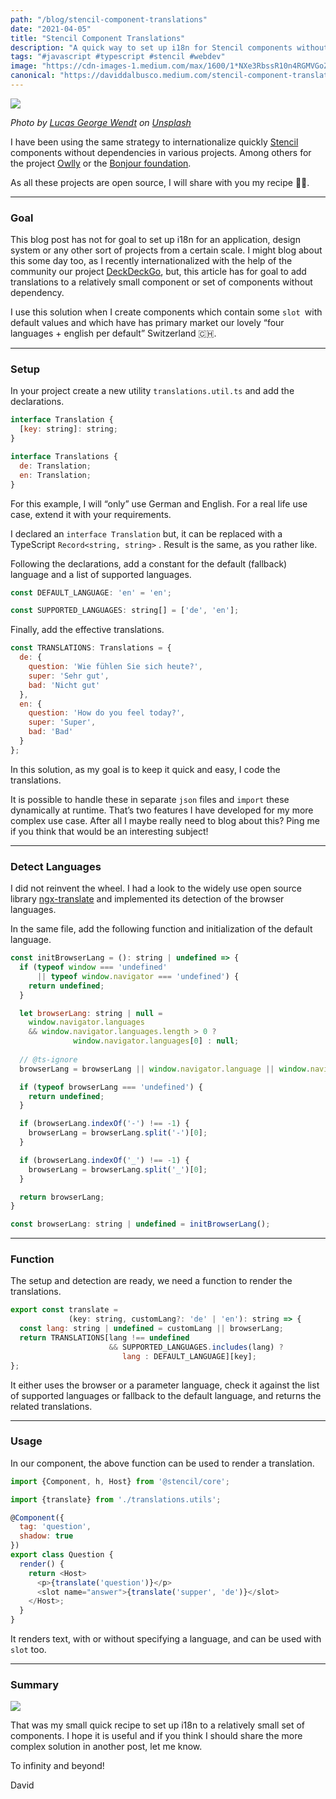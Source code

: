 ```yaml
---
path: "/blog/stencil-component-translations"
date: "2021-04-05"
title: "Stencil Component Translations"
description: "A quick way to set up i18n for Stencil components without dependencies."
tags: "#javascript #typescript #stencil #webdev"
image: "https://cdn-images-1.medium.com/max/1600/1*NXe3RbssR10n4RGMVGoZVg.jpeg"
canonical: "https://daviddalbusco.medium.com/stencil-component-translations-4efc44018b1d"
---
```


![](https://cdn-images-1.medium.com/max/1600/1*NXe3RbssR10n4RGMVGoZVg.jpeg)

*Photo by [Lucas George Wendt](https://unsplash.com/@lucasgwendt?utm_source=unsplash&utm_medium=referral&utm_content=creditCopyText) on [Unsplash](https://unsplash.com/s/photos/internationalization?utm_source=unsplash&utm_medium=referral&utm_content=creditCopyText)*

I have been using the same strategy to internationalize quickly [Stencil](https://stenciljs.com/) components without dependencies in various projects. Among others for the project [Owlly](https://owlly.ch/) or the [Bonjour foundation](https://bonjour.help/).

As all these projects are open source, I will share with you my recipe 🧑‍🍳.

*****

### Goal

This blog post has not for goal to set up i18n for an application, design system or any other sort of projects from a certain scale. I might blog about this some day too, as I recently internationalized with the help of the community our project [DeckDeckGo](https://deckdeckgo.com), but, this article has for goal to add translations to a relatively small component or set of components without dependency.

I use this solution when I create components which contain some `slot `with default values and which have has primary market our lovely “four languages + english per default” Switzerland 🇨🇭.

*****

### Setup

In your project create a new utility `translations.util.ts` and add the declarations.

```javascript
interface Translation {
  [key: string]: string;
}

interface Translations {
  de: Translation;
  en: Translation;
}
```

For this example, I will “only” use German and English. For a real life use case, extend it with your requirements.

I declared an `interface Translation` but, it can be replaced with a TypeScript `Record<string, string>` . Result is the same, as you rather like.

Following the declarations, add a constant for the default (fallback) language and a list of supported languages.

```javascript
const DEFAULT_LANGUAGE: 'en' = 'en';

const SUPPORTED_LANGUAGES: string[] = ['de', 'en'];
```

Finally, add the effective translations.

```javascript
const TRANSLATIONS: Translations = {
  de: {
    question: 'Wie fühlen Sie sich heute?',
    super: 'Sehr gut',
    bad: 'Nicht gut'
  },
  en: {
    question: 'How do you feel today?',
    super: 'Super',
    bad: 'Bad'
  }
};
```

In this solution, as my goal is to keep it quick and easy, I code the translations.

It is possible to handle these in separate `json` files and `import` these dynamically at runtime. That’s two features I have developed for my more complex use case. After all I maybe really need to blog about this? Ping me if you think that would be an interesting subject!

*****

### Detect Languages

I did not reinvent the wheel. I had a look to the widely use open source library [ngx-translate](https://github.com/ngx-translate/core) and implemented its detection of the browser languages.

In the same file, add the following function and initialization of the default language.

```javascript
const initBrowserLang = (): string | undefined => {
  if (typeof window === 'undefined' 
      || typeof window.navigator === 'undefined') {
    return undefined;
  }

  let browserLang: string | null =
    window.navigator.languages 
    && window.navigator.languages.length > 0 ? 
              window.navigator.languages[0] : null;
  
  // @ts-ignore
  browserLang = browserLang || window.navigator.language || window.navigator.browserLanguage || window.navigator.userLanguage;

  if (typeof browserLang === 'undefined') {
    return undefined;
  }

  if (browserLang.indexOf('-') !== -1) {
    browserLang = browserLang.split('-')[0];
  }

  if (browserLang.indexOf('_') !== -1) {
    browserLang = browserLang.split('_')[0];
  }

  return browserLang;
}

const browserLang: string | undefined = initBrowserLang();
```

*****

### Function

The setup and detection are ready, we need a function to render the translations.

```javascript
export const translate = 
             (key: string, customLang?: 'de' | 'en'): string => {
  const lang: string | undefined = customLang || browserLang;
  return TRANSLATIONS[lang !== undefined 
                      && SUPPORTED_LANGUAGES.includes(lang) ? 
                         lang : DEFAULT_LANGUAGE][key];
};
```

It either uses the browser or a parameter language, check it against the list of supported languages or fallback to the default language, and returns the related translations.

*****

### Usage

In our component, the above function can be used to render a translation.

```javascript
import {Component, h, Host} from '@stencil/core';

import {translate} from './translations.utils';

@Component({
  tag: 'question',
  shadow: true
})
export class Question {
  render() {
    return <Host>
      <p>{translate('question')}</p>
      <slot name="answer">{translate('supper', 'de')}</slot>
    </Host>;
  }
}
```

It renders text, with or without specifying a language, and can be used with `slot` too.

*****

### Summary

![](https://cdn-images-1.medium.com/max/1600/1*Ud0o0tsLPyP76VNbKw-mvg.gif)

That was my small quick recipe to set up i18n to a relatively small set of components. I hope it is useful and if you think I should share the more complex solution in another post, let me know.

To infinity and beyond!

David
